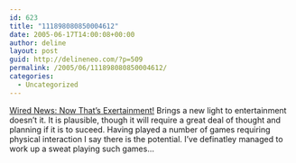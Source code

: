 ```yaml
---
id: 623
title: "111898080850004612"
date: 2005-06-17T14:00:08+00:00
author: deline
layout: post
guid: http://delineneo.com/?p=509
permalink: /2005/06/111898080850004612/
categories:
  - Uncategorized
---
```

[Wired News: Now That&#8217;s Exertainment!](http://www.wired.com/news/games/0,2101,67868,00.html?tw=rss.TOP) Brings a new light to entertainment doesn&#8217;t it. It is plausible, though it will require a great deal of thought and planning if it is to suceed. Having played a number of games requiring physical interaction I say there is the potential. I&#8217;ve definatley managed to work up a sweat playing such games&#8230;
